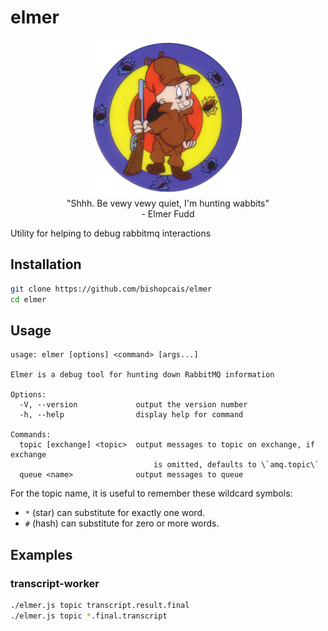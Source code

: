 # elmer

<p style="text-align: center" align="center">
<img src="imgs/fudd.png" width="250px"/><br />
"Shhh. Be vewy vewy quiet, I'm hunting wabbits"<br />
- Elmer Fudd
</p>

Utility for helping to debug rabbitmq interactions

## Installation

```bash
git clone https://github.com/bishopcais/elmer
cd elmer
```

## Usage

```text
usage: elmer [options] <command> [args...]

Elmer is a debug tool for hunting down RabbitMQ information

Options:
  -V, --version             output the version number
  -h, --help                display help for command

Commands:
  topic [exchange] <topic>  output messages to topic on exchange, if exchange
                                is omitted, defaults to \`amq.topic\`
  queue <name>              output messages to queue
```

For the topic name, it is useful to remember these wildcard symbols:

- `*` (star) can substitute for exactly one word.
- `#` (hash) can substitute for zero or more words.

## Examples

### transcript-worker

```bash
./elmer.js topic transcript.result.final
./elmer.js topic *.final.transcript
```
